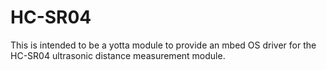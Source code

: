 # HC-SR04

This is intended to be a yotta module to provide an mbed OS driver for the HC-SR04 ultrasonic distance measurement module.
